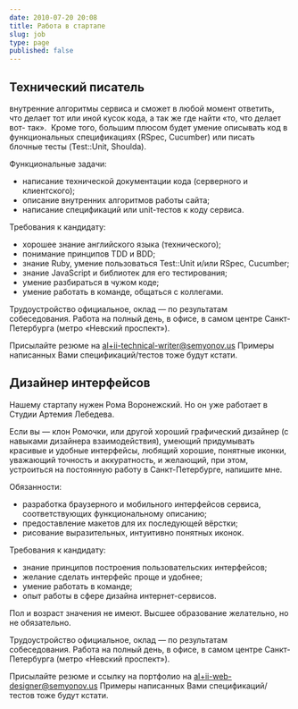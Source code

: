 ```yaml
---
date: 2010-07-20 20:08
title: Работа в стартапе
slug: job
type: page
published: false
---
```


<h2>﻿Технический писатель</h2>
внутренние алгоритмы сервиса и сможет в любой момент ответить, что делает тот или иной кусок кода, а так же где найти «то, что делает вот- так».  Кроме того, большим плюсом будет умение описывать код в
функциональных спецификациях (RSpec, Cucumber) или писать блочные тесты (Test::Unit, Shoulda).

Функциональные задачи:
<ul>
	<li>написание технической документации кода (серверного и клиентского);</li>
	<li>описание внутренних алгоритмов работы сайта;</li>
	<li>написание спецификаций или unit-тестов к коду сервиса.</li>
</ul>
Требования к кандидату:
<ul>
	<li>хорошее знание английского языка (технического);</li>
	<li>понимание принципов TDD и BDD;</li>
	<li>знание Ruby, умение пользоваться Test::Unit и/или RSpec, Cucumber;</li>
	<li>знание JavaScript и библиотек для его тестирования;</li>
	<li>умение разбираться в чужом коде;</li>
	<li>умение работать в команде, общаться с коллегами.</li>
</ul>
Трудоустройство официальное, оклад — по результатам собеседования.
Работа на полный день, в офисе, в самом центре Санкт-Петербурга (метро «Невский проспект»).

Присылайте резюме на <a href="mailto:al+ii-technical-writer@semyonov.us">al+ii-technical-writer@semyonov.us</a>
Примеры написанных Вами спецификаций/тестов тоже будут кстати.
<h2>Дизайнер интерфейсов</h2>
Нашему стартапу нужен Рома Воронежский. Но он уже работает в Студии Артемия Лебедева.

Если вы — клон Ромочки, или другой хороший графический дизайнер (с навыками дизайнера взаимодействия), умеющий придумывать красивые и удобные интерфейсы, любящий хорошие, понятные иконки, уважающий точность и аккуратность, и желающий, при этом, устроиться на постоянную работу в Санкт-Петербурге, напишите мне.

Обязанности:
<ul>
	<li>разработка браузерного и мобильного интерфейсов сервиса, соответствующих функциональному описанию;</li>
	<li>предоставление макетов для их последующей вёрстки;</li>
	<li>рисование выразительных, интуитивно понятных иконок.</li>
</ul>
Требования к кандидату:
<ul>
	<li>знание принципов построения пользовательских интерфейсов;</li>
	<li>желание сделать интерфейс проще и удобнее;</li>
	<li>умение работать в команде;</li>
	<li>опыт работы в сфере дизайна интернет-сервисов.</li>
</ul>
Пол и возраст значения не имеют.
Высшее образование желательно, но не обязательно.

Трудоустройство официальное, оклад — по результатам собеседования.
Работа на полный день, в офисе, в самом центре Санкт-Петербурга (метро «Невский проспект»).

Присылайте резюме и ссылку на портфолио на <a href="mailto:al+ii-web-designer@semyonov.us">al+ii-web-designer@semyonov.us</a>
Примеры написанных Вами спецификаций/тестов тоже будут кстати.
